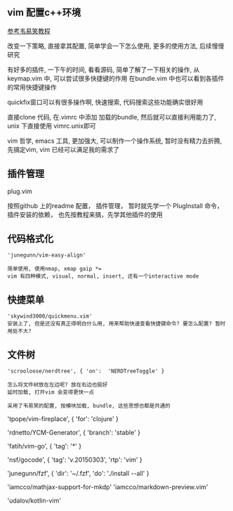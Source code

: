 
## vim 配置c++环境

[参考韦易笑教程](https://www.zhihu.com/question/47691414/answer/373700711)

改变一下策略, 直接拿其配置, 简单学会一下怎么使用, 更多的使用方法, 后续慢慢研究

有好多的插件, 一下午的时间, 看看源码, 简单了解了一下相关的操作, 从keymap.vim 中, 可以尝试很多快捷键的作用
在bundle.vim 中也可以看到各插件的常用快捷键操作

quickfix窗口可以有很多操作啊, 快速搜索, 代码搜索这些功能确实很好用

直接clone 代码, 在.vimrc 中添加 加载的bundle, 然后就可以直接利用能力了, unix 下直接使用 vimrc.unix即可 

vim 哲学, emacs 工具, 更加强大, 可以制作一个操作系统, 暂时没有精力去折腾, 先搞定vim, vim 已经可以满足我的需求了

插件管理 
--------

plug.vim

按照github 上的readme 配置， 插件管理， 暂时就先学一个 PlugInstall 命令， 插件安装的依赖， 也先按教程来搞，先学其他插件的使用

代码格式化
----------

    'junegunn/vim-easy-align'
    
    简单使用, 使用nmap, xmap gaip *=
    vim 有四种模式, visual, normal, insert, 还有一个interactive mode

快捷菜单
--------

    'skywind3000/quickmenu.vim'
    安装上了, 但是还没有真正得明白什么用, 用来帮助快速查看快捷键命令? 要怎么配置? 暂时用处不大? 

文件树
------

    'scrooloose/nerdtree', { 'on':  'NERDTreeToggle' }

    怎么将文件树放在左边呢? 放在右边也挺好
    延时加载, 打开vim 会变得更快一点
    
    采用了韦易笑的配置, 按模块加载, bundle, 这些思想也都是共通的


'tpope/vim-fireplace', { 'for': 'clojure' }

'rdnetto/YCM-Generator', { 'branch': 'stable' }

'fatih/vim-go', { 'tag': '*' }

'nsf/gocode', { 'tag': 'v.20150303', 'rtp': 'vim' }

'junegunn/fzf', { 'dir': '~/.fzf', 'do': './install --all' }

'iamcco/mathjax-support-for-mkdp'
'iamcco/markdown-preview.vim'

'udalov/kotlin-vim'


